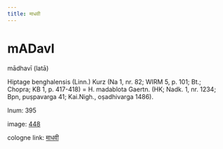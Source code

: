 ```yaml
---
title: माधवी
---
```


# mADavI

mādhavī  (latā) <div n="P" />Hiptage benghalensis (Linn.) Kurz (Na 1, nr. 82; WIRM 5, p. 101; Bt.; <div n="lb" />Chopra; KB 1, p. 417-418) = H. madablota Gaertn. (HK; Nadk. 1, nr. 1234; <div n="lb" />Bpn, puṣpavarga 41; Kai.Nigh., oṣadhivarga 1486).

lnum: 395

image: [448](https://www.sanskrit-lexicon.uni-koeln.de/scans/csl-apidev/servepdf.php?dict=snp&page=448)

cologne link: [माधवी](https://sanskrit-lexicon.uni-koeln.de/scans/csl-apidev/getword.php?dict=snp&key=माधवी)

